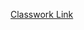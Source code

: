 [Classwork Link](https://docs.google.com/document/d/1pJ1yiyjJTUd0HYOf5rvIzLD8vXnLhcFUbMbYk9LU-2E/edit)
